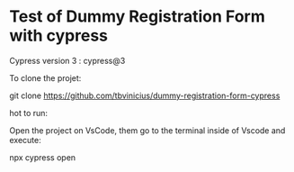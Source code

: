 # Test of Dummy Registration Form with cypress

Cypress version 3 : cypress@3

To clone the projet:

git clone https://github.com/tbvinicius/dummy-registration-form-cypress
 
 
 hot to run:
 
Open the project on VsCode, them go to the terminal inside of Vscode and execute:

npx cypress open

 
 
 
